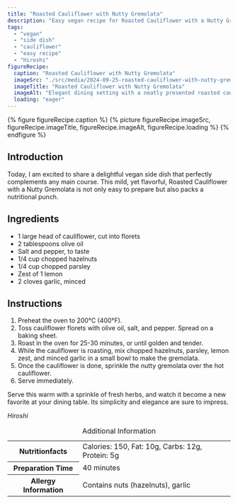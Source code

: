 ```yaml
---
title: "Roasted Cauliflower with Nutty Gremolata"
description: "Easy vegan recipe for Roasted Cauliflower with a Nutty Gremolata. A perfect side dish that is both flavorful and nutritious."
tags:
  - "vegan"
  - "side dish"
  - "cauliflower"
  - "easy recipe"
  - "Hiroshi"
figureRecipe: 
  caption: "Roasted Cauliflower with Nutty Gremolata"
  imageSrc: "./src/media/2024-09-25-roasted-cauliflower-with-nutty-gremolata-7628.png"
  imageTitle: "Roasted Cauliflower with Nutty Gremolata"
  imageAlt: "Elegant dining setting with a neatly presented roasted cauliflower topped with a colorful nutty gremolata on a minimalist table, under soft, natural-like lighting."
  loading: "eager"
---
```


{% figure figureRecipe.caption %}
{% picture figureRecipe.imageSrc, figureRecipe.imageTitle, figureRecipe.imageAlt, figureRecipe.loading %}
{% endfigure %}

## Introduction

Today, I am excited to share a delightful vegan side dish that perfectly complements any main course. This mild, yet flavorful, Roasted Cauliflower with a Nutty Gremolata is not only easy to prepare but also packs a nutritional punch.

## Ingredients

- 1 large head of cauliflower, cut into florets
- 2 tablespoons olive oil
- Salt and pepper, to taste
- 1/4 cup chopped hazelnuts
- 1/4 cup chopped parsley
- Zest of 1 lemon
- 2 cloves garlic, minced

## Instructions

1. Preheat the oven to 200°C (400°F).
2. Toss cauliflower florets with olive oil, salt, and pepper. Spread on a baking sheet.
3. Roast in the oven for 25-30 minutes, or until golden and tender.
4. While the cauliflower is roasting, mix chopped hazelnuts, parsley, lemon zest, and minced garlic in a small bowl to make the gremolata.
5. Once the cauliflower is done, sprinkle the nutty gremolata over the hot cauliflower.
6. Serve immediately.

Serve this warm with a sprinkle of fresh herbs, and watch it become a new favorite at your dining table. Its simplicity and elegance are sure to impress.

*Hiroshi*

<table><caption class='sr-only'>Additional Information</caption><tr><th>Nutritionfacts</th><td>Calories: 150, Fat: 10g, Carbs: 12g, Protein: 5g&nbsp;</td></tr><tr><th>Preparation Time</th><td>40 minutes&nbsp;</td></tr><tr><th>Allergy Information</th><td>Contains nuts (hazelnuts), garlic&nbsp;</td></tr></table>

